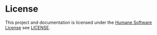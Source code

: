 # License

This project and documentation is licensed under the [Humane Software License](https://github.com/StrangeGirlMurph/The-Humane-Software-License) see [LICENSE](https://github.com/StrangeGirlMurph/obsidian-wikipedia-helper/blob/master/LICENSE).
